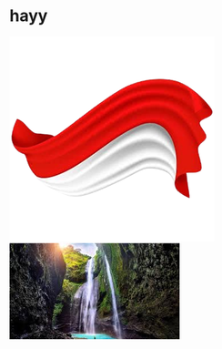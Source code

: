 # hayy
![Image Alt](https://github.com/ukhtiaiffah22-spec/hayy/blob/main/bendera.png?raw=true)
![Image Alt](https://github.com/ukhtiaiffah22-spec/hayy/blob/main/download%20(1).jpg?raw=true)
